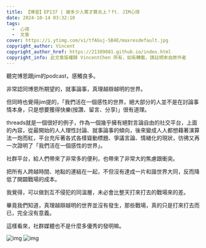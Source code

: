 ```yaml
---
title: 【博音】EP137 | 被多少人罵才算炎上？ft. JIM心得
date: 2024-10-14 03:32:10
tags: 
  -  心得
  -  文章
cover: https://i.ytimg.com/vi/tfAGuj-5B4E/maxresdefault.jpg
copyright_author: Vincent
copyright_author_href: https://21389081.github.io/index.html
copyright_info: 此文章版權歸 VincentChen 所有，如有轉載，請註明來自原作者
---
```

聽完博恩跟jim的podcast，感觸良多。

非常認同博恩所期望的，就事論事，真理越辯越明的世界。

但同時也覺得jim提的，「我們活在一個感性的世界，絕大部分的人並不是在討論事情本身，只是想要獲得快樂(按讚、留言、分享)」很有道理。

threads就是一個很好的例子，作為一個幾乎擁有絕對言論自由的社交平台，上面的內容，從最開始的人人理性討論、就事論事的傾向，後來變成人人都想藉著演算法一炮而紅，平台充斥著各式各樣聳動標題、爭議言論、情緒化的現狀，彷彿又再一次證明了「我們活在一個感性的世界」。

社群平台，給人們帶來了非常多的便利，也帶來了非常大的焦慮跟衝突。

把所有人跨越時間、地點的連結在一起，不但沒有達成一片和諧世界大同，反而降低了開闢戰場的成本。

我覺得，可以做到互不侵犯的同溫層，未必會比整天打來打去的戰場來的差。

畢竟我們知道，真理越辯越明的世界並沒有發生，那些戰場，真的只是打來打去而已，完全沒有意義。

這樣看來，社群媒體也不是什麼多優秀的發明嘛。

![img](https://i.ytimg.com/vi/tfAGuj-5B4E/maxresdefault.jpg)
![img](/maxresdefault.jpg)